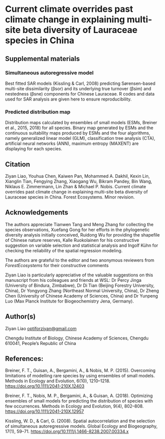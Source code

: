 # Current climate overrides past climate change in explaining multi-site beta diversity of Lauraceae species in China 

## Supplemental materials

###  Simultaneous autoregressive model
Best fitted SAR models (Kissling & Carl, 2008) predicting Sørensen-based multi-site dissimilarity (βsor) and its underlying true turnover (βsim) and nestedness (βsne) components for Chinese Lauraceae. R codes and data used for SAR analysis are given here to ensure reproducibility.

###  Predicted distribution map
Distribution maps calculated by ensembles of small models (ESMs, Breiner et al., 2015, 2018) for all species.  Binary map generated by ESMs and the continuous suitability maps produced by ESMs and the four algorithms, namely generalized linear model (GLM), classification tree analysis (CTA), 
artificial neural networks (ANN), maximum entropy (MAXENT) are displaying for each species.

## Citation

Ziyan Liao, Youhua Chen, Kaiwen Pan, Mohammed A. Dakhil, Kexin Lin, Xianglin Tian, Fengying Zhang, Xiaogang Wu, Bikram Pandey, Bin Wang, Niklaus E. Zimmermann, Lin Zhan & Michael P. Nobis. Current climate overrides past climate change in explaining multi-site beta diversity of Lauraceae species in China. Forest Ecosystems. Minor revision.

## Acknowledgements

The authors appreciate Tianwen Tang and Meng Zhang for collecting the species observations, Xuefang Gong for her efforts in the phylogenetic diversity analysis initially conceived, Ruidong Wu for providing the shapefile of Chinese nature reserves, Kalle Ruokolainen for his constructive suggestion on variable selection and statistical analysis and Ingolf Kühn for checking the reliability of the spatial regression modeling. 

The authors are grateful to the editor and two anonymous reviewers from $Forest Ecosystems$ for their constructive comments

Ziyan Liao is particularly appreciative of the valuable suggestions on this manuscript from his colleagues and friends at WSL: Dr Percy Jinga (University of Bindura, Zimbabwe), Dr Di Tian (Beijing Forestry University, China), Dr Yongyong Zhang (Northeast Normal University, China), Dr Zheng Chen (University of Chinese Academy of Sciences, China) and Dr Yunpeng Luo (Max Planck Institute for Biogeochemistry Jena, Germany).

## Author(s)

Ziyan Liao optiforziyan@gmail.com

Chengdu Institute of Biology, Chinese Academy of Sciences, Chengdu 610041, People’s Republic of China


## References: 
Breiner, F. T., Guisan, A., Bergamini, A., & Nobis, M. P. (2015). Overcoming limitations of modelling rare species by using ensembles of small models. Methods in Ecology and Evolution, 6(10), 1210–1218. https://doi.org/10.1111/2041-210X.12403

Breiner, F. T., Nobis, M. P., Bergamini, A., & Guisan, A. (2018). Optimizing ensembles of small models for predicting the distribution of species with few occurrences. Methods in Ecology and Evolution, 9(4), 802–808. https://doi.org/10.1111/2041-210X.12957

Kissling, W. D., & Carl, G. (2008). Spatial autocorrelation and the selection of simultaneous autoregressive models. Global Ecology and Biogeography, 17(1), 59–71. https://doi.org/10.1111/j.1466-8238.2007.00334.x
